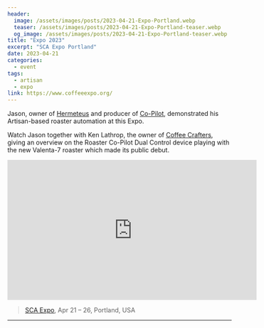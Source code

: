 ```yaml
---
header:
  image: /assets/images/posts/2023-04-21-Expo-Portland.webp
  teaser: /assets/images/posts/2023-04-21-Expo-Portland-teaser.webp
  og_image: /assets/images/posts/2023-04-21-Expo-Portland-teaser.webp
title: "Expo 2023"
excerpt: "SCA Expo Portland"
date: 2023-04-21
categories:
  - event
tags: 
  - artisan
  - expo
link: https://www.coffeeexpo.org/
---
```

Jason, owner of [Hermeteus](https://www.hermetheus.com/) and producer of [Co-Pilot](https://www.hermetheus.com/roaster-copilot), demonstrated his Artisan-based roaster automation at this Expo.

Watch Jason together with Ken Lathrop, the owner of [Coffee Crafters](https://coffeecrafters.com/), giving an overview on the Roaster Co-Pilot Dual Control device playing with the new Valenta-7 roaster which made its public debut.

<iframe width="560" height="315" src="https://www.youtube.com/embed/z3KRXTj4CWA" title="YouTube video player" frameborder="0" allow="accelerometer; autoplay; clipboard-write; encrypted-media; gyroscope; picture-in-picture" allowfullscreen></iframe>


> [SCA Expo](https://www.coffeeexpo.org/), Apr 21 – 26, Portland, USA

---